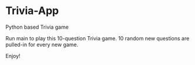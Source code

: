 # Trivia-App
Python based Trivia game

Run main to play this 10-question Trivia game.
10 random new questions are pulled-in for every new game. 

Enjoy!
